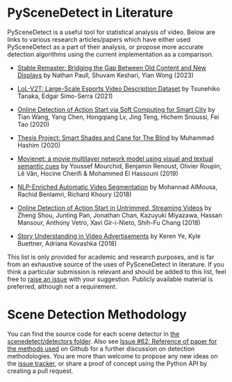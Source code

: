 
# PySceneDetect in Literature

PySceneDetect is a useful tool for statistical analysis of video.  Below are links to various research articles/papers which have either used PySceneDetect as a part of their analysis, or propose more accurate detection algorithms using the current implementation as a comparison.

 - [Stable Remaster: Bridging the Gap Between Old Content and New Displays](https://arxiv.org/pdf/2306.06803.pdf) by Nathan Paull, Shuvam Keshari, Yian Wong (2023)

 - [LoL-V2T: Large-Scale Esports Video Description Dataset](https://ieeexplore.ieee.org/abstract/document/9522986) by Tsunehiko Tanaka, Edgar Simo-Serra (2021)

 - [Online Detection of Action Start via Soft Computing for Smart City](https://ieeexplore.ieee.org/document/9099408) by Tian Wang, Yang Chen, Hongqiang Lv, Jing Teng, Hichem Snoussi, Fei Tao (2020)

 - [Thesis Project: Smart Shades and Cane for The Blind](https://www.linkedin.com/pulse/blind-people-dont-have-good-muhammad-hashim-1f/) by Muhammad Hashim (2020)

 - [Movienet: a movie multilayer network model using visual and textual semantic cues](https://appliednetsci.springeropen.com/articles/10.1007/s41109-019-0226-0) by Youssef Mourchid, Benjamin Renoust, Olivier Roupin, Lê Văn, Hocine Cherifi & Mohammed El Hassouni (2019)

 - [NLP-Enriched Automatic Video Segmentation](https://ieeexplore.ieee.org/document/8525880/) by Mohannad AlMousa, Rachid Benlamri, Richard Khoury (2018)

 - [Online Detection of Action Start in Untrimmed, Streaming Videos](https://arxiv.org/pdf/1802.06822) by Zheng Shou, Junting Pan, Jonathan Chan, Kazuyuki Miyazawa, Hassan Mansour, Anthony Vetro, Xavi Gir-i-Nieto, Shih-Fu Chang (2018)

 - [Story Understanding in Video Advertisements](https://arxiv.org/pdf/1807.11122) by Keren Ye, Kyle Buettner, Adriana Kovashka (2018)

This list is only provided for academic and research purposes, and is far from an exhaustive source of the uses of PySceneDetect in literature.  If you think a particular submission is relevant and should be added to this list, feel free to [raise an issue](https://github.com/Breakthrough/PySceneDetect/issues/new/choose) with your suggestion.  Publicly available material is preferred, although not a requirement.


# Scene Detection Methodology

You can find the source code for each scene detector in [the scenedetect/detectors folder](https://github.com/Breakthrough/PySceneDetect/tree/main/scenedetect/detectors).  Also see [Issue #62: Reference of paper for the methods used](https://github.com/Breakthrough/PySceneDetect/issues/62) on Github for a further discussion on detection methodologies.  You are more than welcome to propose any new ideas on the [issue tracker](https://github.com/Breakthrough/PySceneDetect/issues), or share a proof of concept using the Python API by creating a pull request.
